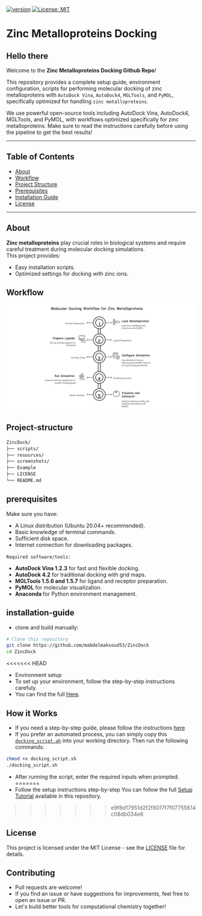 [![version](https://img.shields.io/badge/version-1.0v-orange)](https://github.com/mabdelmaksoud53/ZincDock)
[![License: MIT](https://img.shields.io/badge/License-MIT-yellow.svg)](https://github.com/mabdelmaksoud53/ZincDock/blob/main/LICENSE)

# **Zinc Metalloproteins Docking**

## Hello there

Welcome to the **Zinc Metalloproteins Docking Github Repo**!

This repository provides a complete setup guide, environment configuration, scripts for performing molecular docking of zinc metalloproteins with `AutoDock Vina`, `AutoDock4`, `MGLTools`, and `PyMOL`, specifically optimized for handling `zinc metalloproteins`.

We use powerful open-source tools including AutoDock Vina, AutoDock4, MGLTools, and PyMOL, with workflows optimized specifically for zinc metalloproteins. Make sure to read the instructions carefully before using the pipeline to get the best results!

---

## Table of Contents

- [About](#about)
- [Workflow](#workflow)
- [Project Structure](#project-structure)
- [Prerequisites](#prerequisites)
- [Installation Guide](#installation-guide)
- [License](#license)

---

## About

**Zinc metalloproteins** play crucial roles in biological systems and require careful treatment during molecular docking simulations.  
This project provides:

- Easy installation scripts.
- Optimized settings for docking with zinc ions.

## Workflow

![workflow](./screenshots/Workflow.png)

## Project-structure

```bash
ZincDock/
├── scripts/                  
├── resources/                
├── screenshots/                 
├── Example                 
├── LICENSE                   
└── README.md                    
```

## prerequisites

Make sure you have:

- A Linux distribution (Ubuntu 20.04+ recommended).
- Basic knowledge of terminal commands.
- Sufficient disk space.
- Internet connection for downloading packages.

`Required software/tools:`

- **AutoDock Vina 1.2.3** for fast and flexible docking.
- **AutoDock 4.2** for traditional docking with grid maps.
- **MGLTools 1.5.6 and 1.5.7** for ligand and receptor preparation.
- **PyMOL** for molecular visualization.
- **Anaconda** for Python environment management.

## installation-guide

- clone and build manually:

```bash
# Clone this repository
git clone https://github.com/mabdelmaksoud53/ZincDock
cd ZincDock
```

<<<<<<< HEAD
- Environment setup
- To set up your environment, follow the step-by-step instructions carefuly.
- You can find the full [Here](./Workflow/Environmental_setup.md).

## How it Works

- If you need a step-by-step guide, please follow the instructions [here](./Workflow/Zn_Dock.md)
- If you prefer an automated process, you can simply copy this [`docking_script.ah`](./scripts/docking_scripts.sh) into your working directory.
Then run the following commands:

```bash
chmod +x docking_script.sh
./docking_script.sh
```

- After running the script, enter the required inputs when prompted.
=======
- Follow the setup instructions step-by-step
You can follow the full [Setup Tutorial](./Workflow/Environmental_setup.md) available in this repository.
>>>>>>> e9f8d17951d2f2f8017f7f07755614c08db034e6

## License

This project is licensed under the MIT License - see the [LICENSE](./LICENSE) file for details.

## Contributing

- Pull requests are welcome!
- If you find an issue or have suggestions for improvements, feel free to open an issue or PR.
- Let's build better tools for computational chemistry together!
